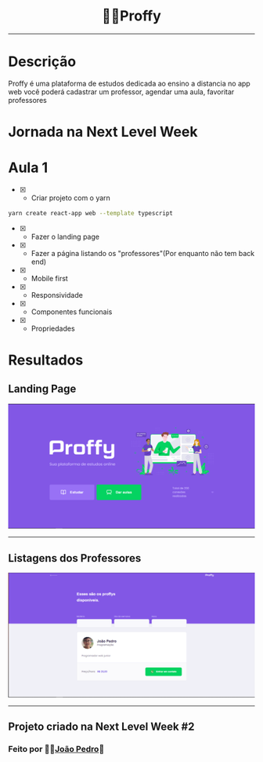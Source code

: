 <h1 align="center">👨‍🏫Proffy</h1>

---
# Descrição
Proffy é uma plataforma de estudos dedicada ao ensino a distancia no app web você poderá cadastrar um professor, agendar uma aula, favoritar professores
# Jornada na Next Level Week

# Aula 1
- [x] - Criar projeto com o yarn
```bash
yarn create react-app web --template typescript
``` 
- [x] - Fazer o landing page
- [x] - Fazer a página listando os "professores"(Por enquanto não tem back end)
- [x] - Mobile first
- [x] - Responsividade
- [x] - Componentes funcionais
- [x] - Propriedades
# Resultados
## Landing Page
<img src="./images/ft1.PNG">

---

## Listagens dos Professores

<img src="./images/ft2.PNG">

---
## Projeto criado na Next Level Week #2
### Feito por 👨‍💻[João Pedro](https://jpres.dev)🚀